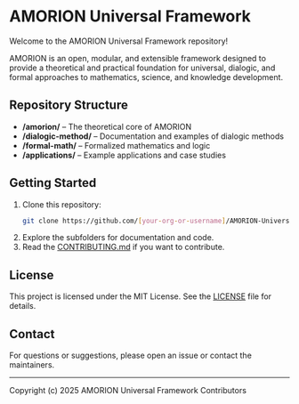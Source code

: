 # AMORION Universal Framework

Welcome to the AMORION Universal Framework repository!

AMORION is an open, modular, and extensible framework designed to provide a theoretical and practical foundation for universal, dialogic, and formal approaches to mathematics, science, and knowledge development.

## Repository Structure

- **/amorion/** – The theoretical core of AMORION
- **/dialogic-method/** – Documentation and examples of dialogic methods
- **/formal-math/** – Formalized mathematics and logic
- **/applications/** – Example applications and case studies

## Getting Started

1. Clone this repository:
   ```bash
   git clone https://github.com/[your-org-or-username]/AMORION-Universal-Framework.git
   ```
2. Explore the subfolders for documentation and code.
3. Read the [CONTRIBUTING.md](CONTRIBUTING.md) if you want to contribute.

## License

This project is licensed under the MIT License. See the [LICENSE](LICENSE) file for details.

## Contact

For questions or suggestions, please open an issue or contact the maintainers.

---

Copyright (c) 2025 AMORION Universal Framework Contributors
